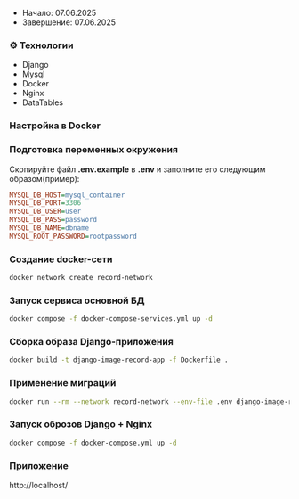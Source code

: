 - Начало: 07.06.2025
- Завершение: 07.06.2025

### ⚙️ Технологии
- Django
- Mysql
- Docker
- Nginx
- DataTables


### Настройка в Docker

### Подготовка переменных окружения
Скопируйте файл **.env.example** в **.env** и заполните его следующим образом(пример):
```ini
MYSQL_DB_HOST=mysql_container
MYSQL_DB_PORT=3306
MYSQL_DB_USER=user
MYSQL_DB_PASS=password
MYSQL_DB_NAME=dbname
MYSQL_ROOT_PASSWORD=rootpassword
```

### Создание docker-сети
```bash
docker network create record-network
```

### Запуск сервиса основной БД
```bash
docker compose -f docker-compose-services.yml up -d
```

### Сборка образа Django-приложения
```bash
docker build -t django-image-record-app -f Dockerfile .
```

### Применение миграций
```bash
docker run --rm --network record-network --env-file .env django-image-record-app python manage.py migrate
```

### Запуск оброзов Django + Nginx
```bash
docker compose -f docker-compose.yml up -d
```

### Приложение
http://localhost/
